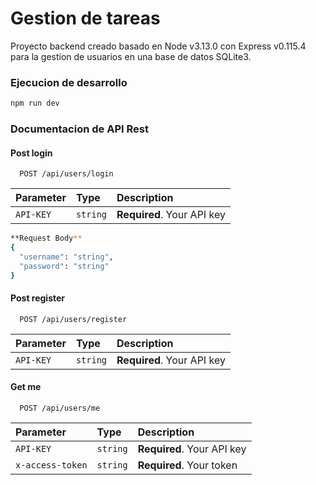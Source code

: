 # Gestion de tareas

Proyecto backend creado basado en Node v3.13.0 con Express v0.115.4 para la gestion de usuarios en una base de datos SQLite3.


### Ejecucion de desarrollo

```bash
npm run dev
```

### Documentacion de API Rest

#### Post login

```http
  POST /api/users/login
```

| Parameter | Type     | Description                |
| :-------- | :------- | :------------------------- |
| `API-KEY` | `string` | **Required**. Your API key |

```bash
**Request Body**
{
  "username": "string",
  "password": "string"
}
```

#### Post register

```http
  POST /api/users/register
```

| Parameter | Type     | Description                |
| :-------- | :------- | :------------------------- |
| `API-KEY` | `string` | **Required**. Your API key |

#### Get me

```http
  POST /api/users/me
```

| Parameter | Type     | Description                |
| :--------------- | :------- | :------------------------- |
| `API-KEY`        | `string` | **Required**. Your API key |
| `x-access-token` | `string` | **Required**. Your token   |
